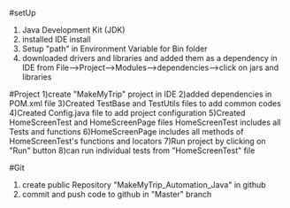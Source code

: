 #setUp 
1) Java Development Kit (JDK) 
2) installed IDE install
3) Setup "path" in Environment Variable for Bin folder
4) downloaded drivers and libraries and added them as a dependency in IDE from File-->Project-->Modules-->dependencies-->click on jars and libraries


#Project 
1)create "MakeMyTrip" project in IDE 
2)added dependencies in POM.xml file 
3)Created TestBase and TestUtils files to add common codes 
4)Created Config.java file to add project configuration 
5)Created HomeScreenTest and HomeScreenPage files HomeScreenTest includes all Tests and functions 
6)HomeScreenPage includes all methods of HomeScreenTest's functions and locators 
7)Run project by clicking on "Run" button 
8)can run individual tests from "HomeScreenTest" file


#Git 
1) create public Repository "MakeMyTrip_Automation_Java" in github
2) commit and push code to github in "Master" branch
